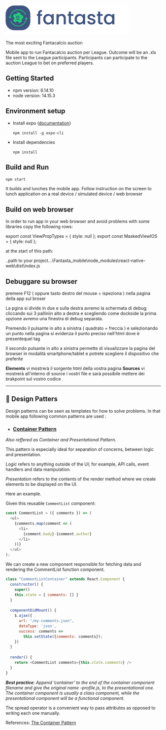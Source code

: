 ![Fantasta](./assets/img/logo/logo-horizontal.svg "Fantasta")

The most exciting Fantacalcio auction

Mobile app to run Fantacalcio auction per League. Outcome will be an .xls file sent to the League participants.
Participants can participate to the auction League to bet on preferred players.

## Getting Started

* npm version: 6.14.10
* node version: 14.15.3

## Environment setup

* Install expo ([documentation](https://reactnative.dev/docs/environment-setup))

  ```npm install -g expo-cli```

* Install dependencies

  ```npm install```

## Build and Run

```npm start```

It builds and lunches the mobile app. Follow instruction on the screen to lunch application on a real device / simulated device / web browser

## Build on web browser

In order to run app in your web browser and avoid problems with some libraries copy the following rows:

export const ViewPropTypes = { style: null };
export const MaskedViewIOS = { style: null };

at the start of this path:

..path to your project...\Fantasta_mobile\node_modules\react-native-web\dist\index.js

## Debuggare su browser

premere F12 ( oppure tasto destro del mouse + ispeziona ) nella pagina della app sul broser

La pgina si divide in due e sulla destra avremo la schermata di debug; cliccando sui 3 palliniin alto a destra e scegliendo come dockside la prima opzione avremo una finestra di debug separata.

Premendo il pulsante in alto a sinistra ( quadrato + freccia ) e selezionando un punto nella pagina si evidenza il punto preciso nell'html dove è presentequel tag

Il secondo pulsante in alto a sinistra permette di visualizzare la pagina del browser in modalità smartphone/tablet e potrete scegliere il dispositivo che preferite

  **Elements** vi mostrerà il sorgente html della vostra pagina
  **Sources** vi mostrerà all'interno di source i vostri file e sarà possibile mettere dei brakpoint sul vostro codice

***
## 🎨 Design Patters

Design patterns can be seen as templates for how to solve problems.
In that mobile app following common patterns are used :

* ### [Container Pattern](https://medium.com/@Ziimm_/four-javascript-design-patterns-in-react-abdbcbcfaee7)
*Also reffered as Container and Presentational Pattern.*

This pattern is especially ideal for separation of concerns, between logic and presentation.

*Logic* refers to anything outside of the UI; for example, API calls, event handlers and data manipulation.

*Presentation* refers to the contents of the render method where we create elements to be displayed on the UI.

Here an example.

Given this reusable `CommentList` component:

```javascript
const CommentList = ({ comments }) => (
  <ul>
    {comments.map(comment => (
      <li>
        {comment.body}-{comment.author}
      </li>
    ))}
  </ul>
);
```

We can create a new component responsible for fetching data and rendering the CommentList function component.
```javascript
class "CommentListContainer" extends React.Component {
  constructor() {
    super()
    this.state = { comments: [] }
  }

  componentDidMount() {
    $.ajax({
      url: "/my-comments.json",
      dataType: 'json',
      success: comments =>
        this.setState({comments: comments});
    })
  }

  render() {
    return <CommentList comments={this.state.comments} />
  }
}
```

***Best practice**: Append ‘container’ to the end of the container component filename and give the original name -profile.js, to the presentational one. The container component is usually a class component, while the presentational component will be a functional component.*

The spread operator is a convenient way to pass attributes as opposed to writing each one manually.

References: [The Container Pattern](https://medium.com/@Ziimm_/four-javascript-design-patterns-in-react-abdbcbcfaee7)